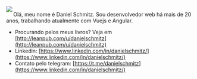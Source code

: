 
<img src="https://pt.gravatar.com/userimage/36708935/e2eaada257306fe27c7a4837164cf65e.jpg?size=200" align="left">

  Olá, meu nome é Daniel Schmitz. Sou desenvolvedor web há mais de 20 anos, trabalhando atualmente com Vuejs e Angular.

- Procurando pelos meus livros? Veja em [http://leanpub.com/u/danielschmitz](http://leanpub.com/u/danielschmitz)
- Linkedin: [https://www.linkedin.com/in/danielschmitz/](https://www.linkedin.com/in/danielschmitz/)
- Contato pelo telegram: [https://t.me/danielschmitz](https://www.linkedin.com/in/danielschmitz/)
